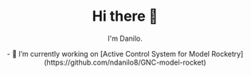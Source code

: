 <h1 align='center'> Hi there 👋 </h1>
<p align='center'>I'm Danilo.</p>
<p align='center'>- 🔭 I’m currently working on [Active Control System for Model Rocketry](https://github.com/ndanilo8/GNC-model-rocket)</p>

<!--
**ndanilo8/ndanilo8** is a ✨ _special_ ✨ repository because its `README.md` (this file) appears on your GitHub profile.

Here are some ideas to get you started:

- 🔭 I’m currently working on ...
- 🌱 I’m currently learning ...
- 👯 I’m looking to collaborate on ...
- 🤔 I’m looking for help with ...
- 💬 Ask me about ...
- 📫 How to reach me: ...
- 😄 Pronouns: ...
- ⚡ Fun fact: ...
-->
